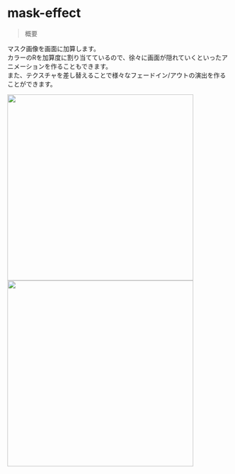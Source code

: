 # mask-effect

> 概要

マスク画像を画面に加算します。<br>
カラーのRを加算度に割り当てているので、徐々に画面が隠れていくといったアニメーションを作ることもできます。<br>
また、テクスチャを差し替えることで様々なフェードイン/アウトの演出を作ることができます。<br>

<img src="https://github.com/gon-siege/unity-ugui-posteffect/blob/master/Sample/Mask/Mask01.mov.gif" width="420"><img src="https://github.com/gon-siege/unity-ugui-posteffect/blob/master/Sample/Mask/Mask02.mov.gif" width="420">
